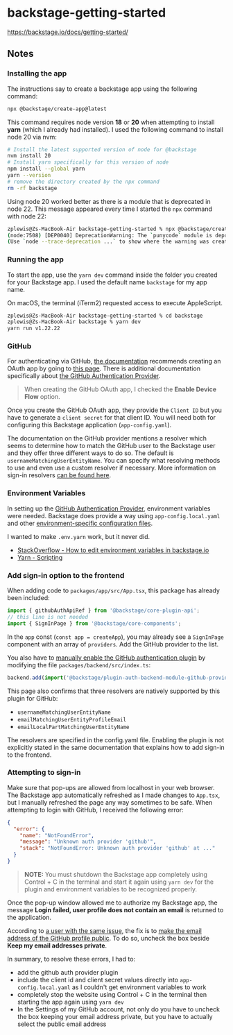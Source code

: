 # backstage-getting-started

https://backstage.io/docs/getting-started/

## Notes

### Installing the app

The instructions say to create a backstage app using the following command:

```bash
npx @backstage/create-app@latest
```

This command requires node version **18** or **20** when attempting to install
**yarn** (which I already had installed). I used the following command to install
node 20 via nvm:

```bash
# Install the latest supported version of node for @backstage
nvm install 20
# Install yarn specifically for this version of node
npm install --global yarn
yarn --version
# remove the directory created by the npx command
rm -rf backstage
```

Using node 20 worked better as there is a module that is deprecated in node 22.
This message appeared every time I started the `npx` command with node 22:

```bash
zplewis@Zs-MacBook-Air backstage-getting-started % npx @backstage/create-app@latest
(node:7508) [DEP0040] DeprecationWarning: The `punycode` module is deprecated. Please use a userland alternative instead.
(Use `node --trace-deprecation ...` to show where the warning was created)
```

### Running the app

To start the app, use the `yarn dev` command inside the folder you created for
your Backstage app. I used the default name `backstage` for my app name.

On macOS, the terminal (iTerm2) requested access to execute AppleScript.

```bash
zplewis@Zs-MacBook-Air backstage-getting-started % cd backstage
zplewis@Zs-MacBook-Air backstage % yarn dev
yarn run v1.22.22
```

### GitHub

For authenticating via GitHub, [the documentation](https://backstage.io/docs/getting-started/config/authentication/) recommends creating an OAuth app by going to
[this page](https://github.com/settings/applications/new). There is additional
documentation specifically about [the GitHub Authentication Provider](https://backstage.io/docs/auth/github/provider).

> When creating the GitHub OAuth app, I checked the **Enable Device Flow** option.

Once you create the GitHub OAuth app, they provide the `Client ID` but you have to
generate a `client secret` for that client ID. You will need both for configuring this
Backstage application (`app-config.yaml`).

The documentation on the GitHub provider mentions a resolver which seems to
determine how to match the GitHub user to the Backstage user and they offer
three different ways to do so. The default is `usernameMatchingUserEntityName`.
You can specify what resolving methods to use and even use a custom resolver
if necessary. More information on sign-in resolvers [can be found here](https://backstage.io/docs/auth/identity-resolver/#sign-in-resolvers).

### Environment Variables

In setting up the [GitHub Authentication Provider](https://backstage.io/docs/auth/github/provider), environment variables
were needed. Backstage does provide a way using `app-config.local.yaml` and other
[environment-specific configuration files](https://backstage.io/docs/conf/writing/#configuration-files).

I wanted to make `.env.yarn` work, but it never did.

- [StackOverflow - How to edit environment variables in backstage.io](https://stackoverflow.com/a/77950324/1620794)
- [Yarn - Scripting](https://yarnpkg.com/features/scripting)

### Add sign-in option to the frontend

When adding code to `packages/app/src/App.tsx`, this package has already been
included:

```javascript
import { githubAuthApiRef } from '@backstage/core-plugin-api';
// this line is not needed
import { SignInPage } from '@backstage/core-components';
```

In the `app` const (`const app = createApp`), you may already see a `SignInPage`
component with an array of `providers`. Add the GitHub provider to the list.

You also have to [manually enable the GitHub authentication plugin](https://backstage.io/docs/backend-system/building-backends/migrating/#github-1) by modifying
the file `packages/backend/src/index.ts`:

```javascript
backend.add(import('@backstage/plugin-auth-backend-module-github-provider'));
```

This page also confirms that three resolvers are natively supported by this plugin for GitHub:

- `usernameMatchingUserEntityName`
- `emailMatchingUserEntityProfileEmail`
- `emailLocalPartMatchingUserEntityName`

The resolvers are specified in the config.yaml file. Enabling the plugin is not explicitly stated
in the same documentation that explains how to add sign-in to the frontend.

### Attempting to sign-in

Make sure that pop-ups are allowed from localhost in your web browser. The
Backstage app automatically refreshed as I made changes to `App.tsx`, but I
manually refreshed the page any way sometimes to be safe. When attempting to
login with GitHub, I received the following error:

```json
{
  "error": {
    "name": "NotFoundError",
    "message": "Unknown auth provider 'github'",
    "stack": "NotFoundError: Unknown auth provider 'github' at ..."
  }
}
```

> **NOTE:** You must shutdown the Backstage app completely using Control + C in the terminal and
> start it again using `yarn dev` for the plugin and environment variables to be recognized
> properly.

Once the pop-up window allowed me to authorize my Backstage app, the message
**Login failed, user profile does not contain an email** is returned to the application.

According to [a user with the same issue](https://github.com/backstage/backstage/issues/23748#issuecomment-2016989411), the fix is to [make the email address of the GitHub profile public](https://github.com/settings/emails). To do so, uncheck the box beside **Keep my email addresses private**.

In summary, to resolve these errors, I had to:

- add the github auth provider plugin
- include the client id and client secret values directly into `app-config.local.yaml` as I couldn't get environment variables to work
- completely stop the website using Control + C in the terminal then starting the app again using `yarn dev`
- In the Settings of my GitHub account, not only do you have to uncheck the box keeping your email address private,
but you have to actually select the public email address
